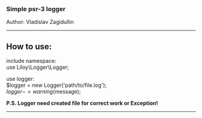 <h3>Simple psr-3 logger</h3>
Author: Vladislav Zagidullin<hr/>
<h2>How to use:</h2>
include namespace:<br>
use Liloy\Logger\Logger;

use logger:<br>
$logger = new Logger('path/to/file.log');<br>
$logger->warning($message);<br>

<b>P.S. Logger need created file for correct work or Exception!</b>
<hr/>